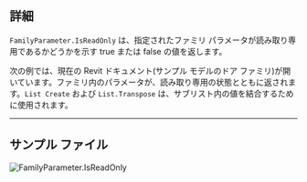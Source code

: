 ## 詳細
`FamilyParameter.IsReadOnly` は、指定されたファミリ パラメータが読み取り専用であるかどうかを示す true または false の値を返します。

次の例では、現在の Revit ドキュメント(サンプル モデルのドア ファミリ)が開いています。ファミリ内のパラメータが、読み取り専用の状態とともに返されます。`List Create` および `List.Transpose` は、サブリスト内の値を結合するために使用されます。
___
## サンプル ファイル

![FamilyParameter.IsReadOnly](./Revit.Elements.FamilyParameter.IsReadOnly_img.jpg)
